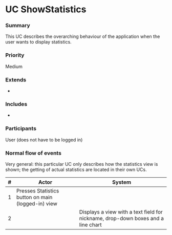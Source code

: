 # UC ShowStatistics

### Summary
This UC describes the overarching behaviour of the application when the user wants to display statistics.

### Priority
Medium

### Extends
-

### Includes
-

### Participants
User (does not have to be logged in)

### Normal flow of events
Very general: this particular UC only describes how the statistics view is shown; the getting of actual statistics are located in their own UCs.

| # | Actor                                              | System                                                                           |
|---|----------------------------------------------------|----------------------------------------------------------------------------------|
| 1 | Presses Statistics button on main (logged-in) view |                                                                                  |
| 2 |                                                    | Displays a view with a text field for nickname, drop-down boxes and a line chart |
